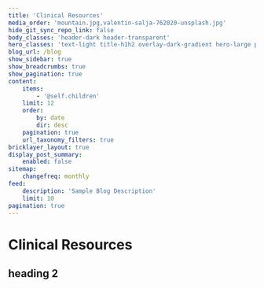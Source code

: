 ```yaml
---
title: 'Clinical Resources'
media_order: 'mountain.jpg,valentin-salja-762020-unsplash.jpg'
hide_git_sync_repo_link: false
body_classes: 'header-dark header-transparent'
hero_classes: 'text-light title-h1h2 overlay-dark-gradient hero-large parallax'
blog_url: /blog
show_sidebar: true
show_breadcrumbs: true
show_pagination: true
content:
    items:
        - '@self.children'
    limit: 12
    order:
        by: date
        dir: desc
    pagination: true
    url_taxonomy_filters: true
bricklayer_layout: true
display_post_summary:
    enabled: false
sitemap:
    changefreq: monthly
feed:
    description: 'Sample Blog Description'
    limit: 10
pagination: true
---
```


# Clinical Resources
## heading 2
